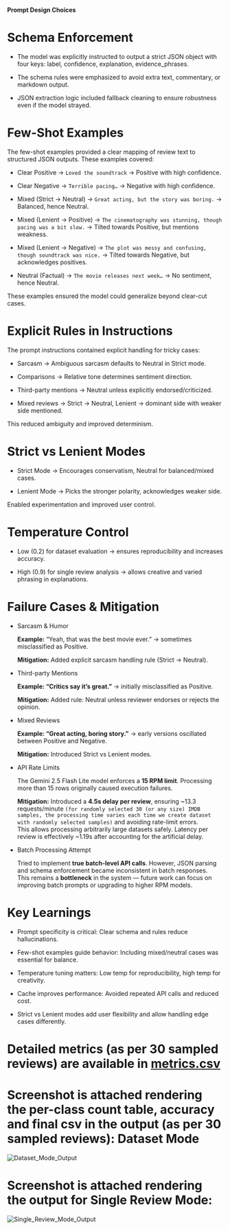 **Prompt Design Choices**

# Schema Enforcement

- The model was explicitly instructed to output a strict JSON object with four keys: label, confidence, explanation, evidence_phrases.

- The schema rules were emphasized to avoid extra text, commentary, or markdown output.

- JSON extraction logic included fallback cleaning to ensure robustness even if the model strayed.

# Few-Shot Examples

The few-shot examples provided a clear mapping of review text to structured JSON outputs. These examples covered:

- Clear Positive → `Loved the soundtrack` → Positive with high confidence.

- Clear Negative → `Terrible pacing…` → Negative with high confidence.

- Mixed (Strict → Neutral) → `Great acting, but the story was boring.` → Balanced, hence Neutral.

- Mixed (Lenient → Positive) → `The cinematography was stunning, though pacing was a bit slow.` → Tilted towards Positive, but mentions weakness.

- Mixed (Lenient → Negative) → `The plot was messy and confusing, though soundtrack was nice.` → Tilted towards Negative, but acknowledges        positives.

- Neutral (Factual) → `The movie releases next week…` → No sentiment, hence Neutral.

These examples ensured the model could generalize beyond clear-cut cases.

# Explicit Rules in Instructions

The prompt instructions contained explicit handling for tricky cases:

- Sarcasm → Ambiguous sarcasm defaults to Neutral in Strict mode.

- Comparisons → Relative tone determines sentiment direction.

- Third-party mentions → Neutral unless explicitly endorsed/criticized.

- Mixed reviews → Strict → Neutral, Lenient → dominant side with weaker side mentioned.

This reduced ambiguity and improved determinism.

# Strict vs Lenient Modes

- Strict Mode → Encourages conservatism, Neutral for balanced/mixed cases.

- Lenient Mode → Picks the stronger polarity, acknowledges weaker side.

Enabled experimentation and improved user control.

# Temperature Control

- Low (0.2) for dataset evaluation → ensures reproducibility and increases accuracy.

- High (0.9) for single review analysis → allows creative and varied phrasing in explanations.

# Failure Cases & Mitigation

- Sarcasm & Humor

    **Example:** “Yeah, that was the best movie ever.” → sometimes misclassified as Positive.

    **Mitigation:** Added explicit sarcasm handling rule (Strict → Neutral).

- Third-party Mentions

    **Example: “Critics say it’s great.”** → initially misclassified as Positive.

    **Mitigation:** Added rule: Neutral unless reviewer endorses or rejects the opinion.

- Mixed Reviews

    **Example: “Great acting, boring story.”** → early versions oscillated between Positive and Negative.

    **Mitigation:** Introduced Strict vs Lenient modes.

- API Rate Limits

    The Gemini 2.5 Flash Lite model enforces a **15 RPM limit**. Processing more than 15 rows originally caused execution failures.  

    **Mitigation:** Introduced a **4.5s delay per review**, ensuring ~13.3 requests/minute `(for randomly selected 30 (or any size) IMDB samples, the processing time varies each time we create dataset with randomly selected samples)` and avoiding rate-limit errors.  
    This allows processing arbitrarily large datasets safely. Latency per review is effectively ~1.19s after accounting for the artificial delay.

- Batch Processing Attempt

    Tried to implement **true batch-level API calls**. However, JSON parsing and schema enforcement became inconsistent in batch responses.  
    This remains a **bottleneck** in the system — future work can focus on improving batch prompts or upgrading to higher RPM models.

# Key Learnings

- Prompt specificity is critical: Clear schema and rules reduce hallucinations.

- Few-shot examples guide behavior: Including mixed/neutral cases was essential for balance.

- Temperature tuning matters: Low temp for reproducibility, high temp for creativity.

- Cache improves performance: Avoided repeated API calls and reduced cost.

- Strict vs Lenient modes add user flexibility and allow handling edge cases differently.


# Detailed metrics (as per 30 sampled reviews) are available in [metrics.csv](./metrics.csv)

# Screenshot is attached rendering the per-class count table, accuracy and final csv in the output (as per 30 sampled reviews): Dataset Mode
![Dataset_Mode_Output](images/sample_metric.png)

# Screenshot is attached rendering the output for Single Review Mode: 
![Single_Review_Mode_Output](images/single_review.png)

